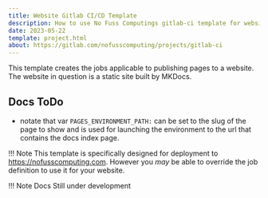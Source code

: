 ```yaml
---
title: Website Gitlab CI/CD Template
description: How to use No Fuss Computings gitlab-ci template for website jobs
date: 2023-05-22
template: project.html
about: https://gitlab.com/nofusscomputing/projects/gitlab-ci
---
```


This template creates the jobs applicable to publishing pages to a website. The website in question is a static site built by MKDocs.


## Docs ToDo

- notate that var `PAGES_ENVIRONMENT_PATH:` can be set to the slug of the page to show and is used for launching the environment to the url that contains the docs index page.



!!! Note
    This template is specifically designed for deployment to https://nofusscomputing.com. However you _may_ be able to override the job definition to use it for your website.

!!! Note
    Docs Still under development
